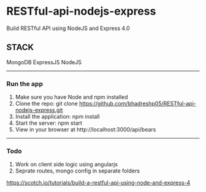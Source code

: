 # RESTful-api-nodejs-express
Build RESTful API using NodeJS and Express 4.0

## STACK
MongoDB
ExpressJS
NodeJS


<hr>

### Run the app
1. Make sure you have Node and npm installed
2. Clone the repo: git clone https://github.com/bhadreshp05/RESTful-api-nodejs-express.git
3. Install the application: npm install
4. Start the server: npm start
5. View in your browser at http://localhost:3000/api/bears

<hr>

### Todo
1. Work on client side logic using angularjs
2. Seprate routes, mongo config in separate folders

https://scotch.io/tutorials/build-a-restful-api-using-node-and-express-4